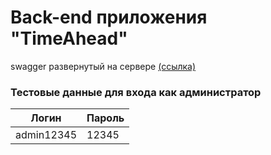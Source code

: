 # Back-end приложения "TimeAhead"
swagger развернутый на сервере [(ссылка)](https://time-ahead.ru:8080/swagger-ui/index.html#/)

### Тестовые данные для входа как администратор 
|Логин|Пароль|
|--|--|
|admin12345|12345|
